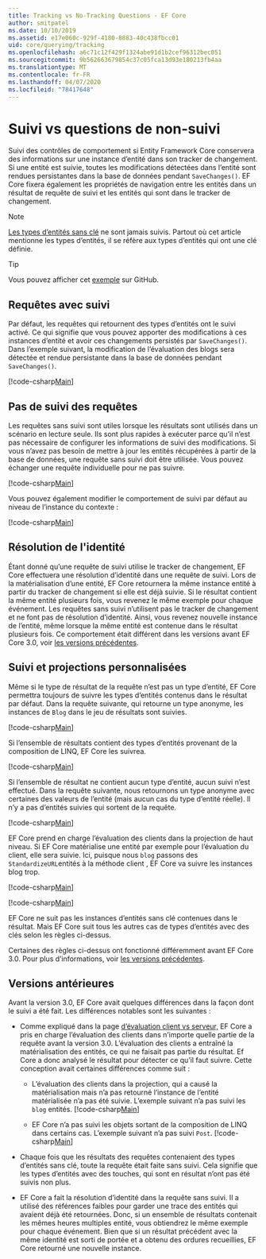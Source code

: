 ```yaml
---
title: Tracking vs No-Tracking Questions - EF Core
author: smitpatel
ms.date: 10/10/2019
ms.assetid: e17e060c-929f-4180-8883-40c438fbcc01
uid: core/querying/tracking
ms.openlocfilehash: a6c71c12f429f1324abe91d1b2cef96312bec051
ms.sourcegitcommit: 9b562663679854c37c05fca13d93e180213fb4aa
ms.translationtype: MT
ms.contentlocale: fr-FR
ms.lasthandoff: 04/07/2020
ms.locfileid: "78417648"
---
```

# <a name="tracking-vs-no-tracking-queries"></a>Suivi vs questions de non-suivi

Suivi des contrôles de comportement si Entity Framework Core conservera des informations sur une instance d’entité dans son tracker de changement. Si une entité est suivie, toutes les modifications détectées dans l’entité sont rendues persistantes dans la base de données pendant `SaveChanges()`. EF Core fixera également les propriétés de navigation entre les entités dans un résultat de requête de suivi et les entités qui sont dans le tracker de changement.

> [!NOTE]
> [Les types d’entités sans clé](xref:core/modeling/keyless-entity-types) ne sont jamais suivis. Partout où cet article mentionne les types d’entités, il se réfère aux types d’entités qui ont une clé définie.

> [!TIP]  
> Vous pouvez afficher cet [exemple](https://github.com/dotnet/EntityFramework.Docs/tree/master/samples/core/Querying) sur GitHub.

## <a name="tracking-queries"></a>Requêtes avec suivi

Par défaut, les requêtes qui retournent des types d’entités ont le suivi activé. Ce qui signifie que vous pouvez apporter des modifications à ces instances d’entité et avoir ces changements persistés par `SaveChanges()`. Dans l’exemple suivant, la modification de l’évaluation des blogs sera détectée et rendue persistante dans la base de données pendant `SaveChanges()`.

[!code-csharp[Main](../../../samples/core/Querying/Tracking/Sample.cs#Tracking)]

## <a name="no-tracking-queries"></a>Pas de suivi des requêtes

Les requêtes sans suivi sont utiles lorsque les résultats sont utilisés dans un scénario en lecture seule. Ils sont plus rapides à exécuter parce qu’il n’est pas nécessaire de configurer les informations de suivi des modifications. Si vous n’avez pas besoin de mettre à jour les entités récupérées à partir de la base de données, une requête sans suivi doit être utilisée. Vous pouvez échanger une requête individuelle pour ne pas suivre.

[!code-csharp[Main](../../../samples/core/Querying/Tracking/Sample.cs#NoTracking)]

Vous pouvez également modifier le comportement de suivi par défaut au niveau de l’instance du contexte :

[!code-csharp[Main](../../../samples/core/Querying/Tracking/Sample.cs#ContextDefaultTrackingBehavior)]

## <a name="identity-resolution"></a>Résolution de l'identité

Étant donné qu’une requête de suivi utilise le tracker de changement, EF Core effectuera une résolution d’identité dans une requête de suivi. Lors de la matérialisation d’une entité, EF Core retournera la même instance entité à partir du tracker de changement si elle est déjà suivie. Si le résultat contient la même entité plusieurs fois, vous revenez le même exemple pour chaque événement. Les requêtes sans suivi n’utilisent pas le tracker de changement et ne font pas de résolution d’identité. Ainsi, vous revenez nouvelle instance de l’entité, même lorsque la même entité est contenue dans le résultat plusieurs fois. Ce comportement était différent dans les versions avant EF Core 3.0, voir [les versions précédentes](#previous-versions).

## <a name="tracking-and-custom-projections"></a>Suivi et projections personnalisées

Même si le type de résultat de la requête n’est pas un type d’entité, EF Core permettra toujours de suivre les types d’entités contenus dans le résultat par défaut. Dans la requête suivante, qui retourne un type anonyme, les instances de `Blog` dans le jeu de résultats sont suivies.

[!code-csharp[Main](../../../samples/core/Querying/Tracking/Sample.cs#CustomProjection1)]

Si l’ensemble de résultats contient des types d’entités provenant de la composition de LINQ, EF Core les suivrea.

[!code-csharp[Main](../../../samples/core/Querying/Tracking/Sample.cs#CustomProjection2)]

Si l’ensemble de résultat ne contient aucun type d’entité, aucun suivi n’est effectué. Dans la requête suivante, nous retournons un type anonyme avec certaines des valeurs de l’entité (mais aucun cas du type d’entité réelle). Il n’y a pas d’entités suivies qui sortent de la requête.

[!code-csharp[Main](../../../samples/core/Querying/Tracking/Sample.cs#CustomProjection3)]

 EF Core prend en charge l’évaluation des clients dans la projection de haut niveau. Si EF Core matérialise une entité par exemple pour l’évaluation du client, elle sera suivie. Ici, puisque nous `blog` passons des `StandardizeURL`entités à la méthode client , EF Core va suivre les instances blog trop.

[!code-csharp[Main](../../../samples/core/Querying/Tracking/Sample.cs#ClientProjection)]

[!code-csharp[Main](../../../samples/core/Querying/Tracking/Sample.cs#ClientMethod)]

EF Core ne suit pas les instances d’entités sans clé contenues dans le résultat. Mais EF Core suit tous les autres cas de types d’entités avec des clés selon les règles ci-dessus.

Certaines des règles ci-dessus ont fonctionné différemment avant EF Core 3.0. Pour plus d’informations, voir [les versions précédentes](#previous-versions).

## <a name="previous-versions"></a>Versions antérieures

Avant la version 3.0, EF Core avait quelques différences dans la façon dont le suivi a été fait. Les différences notables sont les suivantes :

- Comme expliqué dans la page [d’évaluation client vs serveur,](xref:core/querying/client-eval) EF Core a pris en charge l’évaluation des clients dans n’importe quelle partie de la requête avant la version 3.0. L’évaluation des clients a entraîné la matérialisation des entités, ce qui ne faisait pas partie du résultat. Ef Core a donc analysé le résultat pour détecter ce qu’il faut suivre. Cette conception avait certaines différences comme suit :
  - L’évaluation des clients dans la projection, qui a causé la matérialisation mais n’a pas retourné l’instance de l’entité matérialisée n’a pas été suivie. L’exemple suivant n’a pas suivi les `blog` entités.
    [!code-csharp[Main](../../../samples/core/Querying/Tracking/Sample.cs#ClientProjection)]

  - EF Core n’a pas suivi les objets sortant de la composition de LINQ dans certains cas. L’exemple suivant n’a pas suivi `Post`.
    [!code-csharp[Main](../../../samples/core/Querying/Tracking/Sample.cs#CustomProjection2)]

- Chaque fois que les résultats des requêtes contenaient des types d’entités sans clé, toute la requête était faite sans suivi. Cela signifie que les types d’entités avec des touches, qui sont en résultat n’ont pas été suivis non plus.
- EF Core a fait la résolution d’identité dans la requête sans suivi. Il a utilisé des références faibles pour garder une trace des entités qui avaient déjà été retournées. Donc, si un ensemble de résultats contenait les mêmes heures multiples entité, vous obtiendrez le même exemple pour chaque événement. Bien que si un résultat précédent avec la même identité est sorti de portée et a obtenu des ordures recueillies, EF Core retourné une nouvelle instance.
